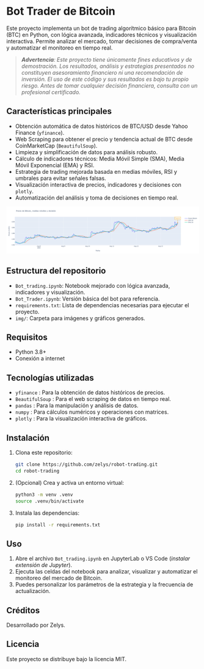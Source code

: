 # Bot Trader de Bitcoin

Este proyecto implementa un bot de trading algorítmico básico para Bitcoin (BTC) en Python, con lógica avanzada, indicadores técnicos y visualización interactiva. Permite analizar el mercado, tomar decisiones de compra/venta y automatizar el monitoreo en tiempo real.

> _**Advertencia**: Este proyecto tiene únicamente fines educativos y de demostración. Los resultados, análisis y estrategias presentados no constituyen asesoramiento financiero ni una recomendación de inversión. El uso de este código y sus resultados es bajo tu propio riesgo. Antes de tomar cualquier decisión financiera, consulta con un profesional certificado._

## Características principales

- Obtención automática de datos históricos de BTC/USD desde Yahoo Finance (`yfinance`).
- Web Scraping para obtener el precio y tendencia actual de BTC desde CoinMarketCap (`BeautifulSoup`).
- Limpieza y simplificación de datos para análisis robusto.
- Cálculo de indicadores técnicos: Media Móvil Simple (SMA), Media Móvil Exponencial (EMA) y RSI.
- Estrategia de trading mejorada basada en medias móviles, RSI y umbrales para evitar señales falsas.
- Visualización interactiva de precios, indicadores y decisiones con `plotly`.
- Automatización del análisis y toma de decisiones en tiempo real.

![Gráfico de precios de BTC](img/newplot.png)

## Estructura del repositorio

- `Bot_trading.ipynb`: Notebook mejorado con lógica avanzada, indicadores y visualización.
- `Bot_Trader.ipynb`: Versión básica del bot para referencia.
- `requirements.txt`: Lista de dependencias necesarias para ejecutar el proyecto.
- `img/`: Carpeta para imágenes y gráficos generados.

## Requisitos

- Python 3.8+
- Conexión a internet

## Tecnologías utilizadas

- `yfinance` : Para la obtención de datos históricos de precios.
- `BeautifulSoup` : Para el web scraping de datos en tiempo real.
- `pandas` : Para la manipulación y análisis de datos.
- `numpy` : Para cálculos numéricos y operaciones con matrices.
- `plotly` : Para la visualización interactiva de gráficos.

## Instalación

1. Clona este repositorio:
   ```bash
   git clone https://github.com/zelys/robot-trading.git
   cd robot-trading
   ```
2. (Opcional) Crea y activa un entorno virtual:
   ```bash
   python3 -m venv .venv
   source .venv/bin/activate
   ```
3. Instala las dependencias:
   ```bash
   pip install -r requirements.txt
   ```

## Uso

1. Abre el archivo `Bot_trading.ipynb` en JupyterLab o VS Code (_instalar extensión de Jupyter_).
2. Ejecuta las celdas del notebook para analizar, visualizar y automatizar el monitoreo del mercado de Bitcoin.
3. Puedes personalizar los parámetros de la estrategia y la frecuencia de actualización.

## Créditos

Desarrollado por Zelys.

## Licencia

Este proyecto se distribuye bajo la licencia MIT.
